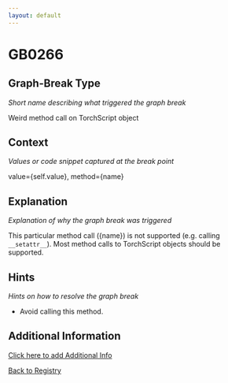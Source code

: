```yaml
---
layout: default
---
```

# GB0266

## Graph-Break Type
*Short name describing what triggered the graph break*

Weird method call on TorchScript object

## Context
*Values or code snippet captured at the break point*

value={self.value}, method={name}

## Explanation
*Explanation of why the graph break was triggered*

This particular method call ({name}) is not supported (e.g. calling `__setattr__`). Most method calls to TorchScript objects should be supported.

## Hints
*Hints on how to resolve the graph break*

- Avoid calling this method.


## Additional Information

<!-- ADDITIONAL INFORMATION START - Add custom information below this line -->

<!-- ADDITIONAL INFORMATION END -->


[Click here to add Additional Info](https://github.com/meta-pytorch/compile-graph-break-site/edit/main/docs/gb/gb0266.md)

[Back to Registry](../index.html)
